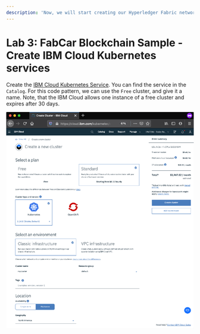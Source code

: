 ```yaml
---
description: 'Now, we will start creating our Hyperledger Fabric network on the IBM Cloud.'
---
```


# Lab 3: FabCar Blockchain Sample - Create IBM Cloud Kubernetes services

Create the [IBM Cloud Kubernetes Service](https://cloud.ibm.com/catalog/infrastructure/containers-kubernetes). You can find the service in the `Catalog`. For this code pattern, we can use the `Free` cluster, and give it a name. Note, that the IBM Cloud allows one instance of a free cluster and expires after 30 days.

![Kubernetes service creation](../.gitbook/assets/preparing%20%282%29.gif)

